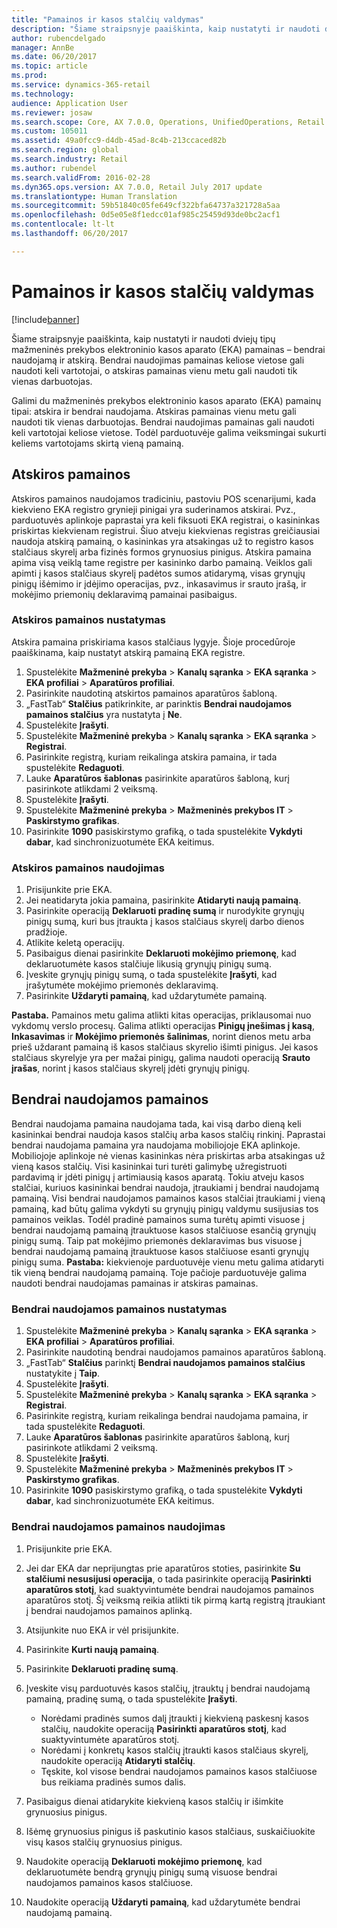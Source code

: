 ```yaml
---
title: "Pamainos ir kasos stalčių valdymas"
description: "Šiame straipsnyje paaiškinta, kaip nustatyti ir naudoti dviejų tipų mažmeninės prekybos elektroninio kasos aparato (EKA) pamainas – bendrai naudojamą ir atskirą. Bendrai naudojimas pamainas keliose vietose gali naudoti keli vartotojai, o atskiras pamainas vienu metu gali naudoti tik vienas darbuotojas."
author: rubencdelgado
manager: AnnBe
ms.date: 06/20/2017
ms.topic: article
ms.prod: 
ms.service: dynamics-365-retail
ms.technology: 
audience: Application User
ms.reviewer: josaw
ms.search.scope: Core, AX 7.0.0, Operations, UnifiedOperations, Retail
ms.custom: 105011
ms.assetid: 49a0fcc9-d4db-45ad-8c4b-213ccaced82b
ms.search.region: global
ms.search.industry: Retail
ms.author: rubendel
ms.search.validFrom: 2016-02-28
ms.dyn365.ops.version: AX 7.0.0, Retail July 2017 update
ms.translationtype: Human Translation
ms.sourcegitcommit: 59b51840c05fe649cf322bfa64737a321728a5aa
ms.openlocfilehash: 0d5e05e8f1edcc01af985c25459d93de0bc2acf1
ms.contentlocale: lt-lt
ms.lasthandoff: 06/20/2017

---
```


# <a name="shift-and-cash-drawer-management"></a>Pamainos ir kasos stalčių valdymas

[!include[banner](includes/banner.md)]


Šiame straipsnyje paaiškinta, kaip nustatyti ir naudoti dviejų tipų mažmeninės prekybos elektroninio kasos aparato (EKA) pamainas – bendrai naudojamą ir atskirą. Bendrai naudojimas pamainas keliose vietose gali naudoti keli vartotojai, o atskiras pamainas vienu metu gali naudoti tik vienas darbuotojas.

Galimi du mažmeninės prekybos elektroninio kasos aparato (EKA) pamainų tipai: atskira ir bendrai naudojama. Atskiras pamainas vienu metu gali naudoti tik vienas darbuotojas. Bendrai naudojimas pamainas gali naudoti keli vartotojai keliose vietose. Todėl parduotuvėje galima veiksmingai sukurti keliems vartotojams skirtą vieną pamainą.

## <a name="standalone-shifts"></a>Atskiros pamainos
Atskiros pamainos naudojamos tradiciniu, pastoviu POS scenarijumi, kada kiekvieno EKA registro grynieji pinigai yra suderinamos atskirai. Pvz., parduotuvės aplinkoje paprastai yra keli fiksuoti EKA registrai, o kasininkas priskirtas kiekvienam registrui. Šiuo atveju kiekvienas registras greičiausiai naudoja atskirą pamainą, o kasininkas yra atsakingas už to registro kasos stalčiaus skyrelį arba fizinės formos grynuosius pinigus. Atskira pamaina apima visą veiklą tame registre per kasininko darbo pamainą. Veiklos gali apimti į kasos stalčiaus skyrelį padėtos sumos atidarymą, visas grynųjų pinigų išėmimo ir įdėjimo operacijas, pvz., inkasavimus ir srauto įrašą, ir mokėjimo priemonių deklaravimą pamainai pasibaigus.

### <a name="set-up-a-stand-alone-shift"></a>Atskiros pamainos nustatymas

Atskira pamaina priskiriama kasos stalčiaus lygyje. Šioje procedūroje paaiškinama, kaip nustatyt atskirą pamainą EKA registre.

1.  Spustelėkite **Mažmeninė prekyba** &gt; **Kanalų sąranka** &gt; **EKA sąranka** &gt; **EKA profiliai** &gt; **Aparatūros profiliai**.
2.  Pasirinkite naudotiną atskirtos pamainos aparatūros šabloną.
3.  „FastTab“ **Stalčius** patikrinkite, ar parinktis **Bendrai naudojamos pamainos stalčius** yra nustatyta į **Ne**.
4.  Spustelėkite **Įrašyti**.
5.  Spustelėkite **Mažmeninė prekyba** &gt; **Kanalų sąranka** &gt; **EKA sąranka** &gt; **Registrai**.
6.  Pasirinkite registrą, kuriam reikalinga atskira pamaina, ir tada spustelėkite **Redaguoti**.
7.  Lauke **Aparatūros šablonas** pasirinkite aparatūros šabloną, kurį pasirinkote atlikdami 2 veiksmą.
8.  Spustelėkite **Įrašyti**.
9.  Spustelėkite **Mažmeninė prekyba** &gt; **Mažmeninės prekybos IT** &gt; **Paskirstymo grafikas**.
10. Pasirinkite **1090** pasiskirstymo grafiką, o tada spustelėkite **Vykdyti dabar**, kad sinchronizuotumėte EKA keitimus.

### <a name="use-a-stand-alone-shift"></a>Atskiros pamainos naudojimas

1.  Prisijunkite prie EKA.
2.  Jei neatidaryta jokia pamaina, pasirinkite **Atidaryti naują pamainą**.
3.  Pasirinkite operaciją **Deklaruoti pradinę sumą** ir nurodykite grynųjų pinigų sumą, kuri bus įtraukta į kasos stalčiaus skyrelį darbo dienos pradžioje.
4.  Atlikite keletą operacijų.
5.  Pasibaigus dienai pasirinkite **Deklaruoti mokėjimo priemonę**, kad deklaruotumėte kasos stalčiuje likusią grynųjų pinigų sumą.
6.  Įveskite grynųjų pinigų sumą, o tada spustelėkite **Įrašyti**, kad įrašytumėte mokėjimo priemonės deklaravimą.
7.  Pasirinkite **Uždaryti pamainą**, kad uždarytumėte pamainą.

**Pastaba.** Pamainos metu galima atlikti kitas operacijas, priklausomai nuo vykdomų verslo procesų. Galima atlikti operacijas **Pinigų įnešimas į kasą**, **Inkasavimas** ir **Mokėjimo priemonės šalinimas**, norint dienos metu arba prieš uždarant pamainą iš kasos stalčiaus skyrelio išimti pinigus. Jei kasos stalčiaus skyrelyje yra per mažai pinigų, galima naudoti operaciją **Srauto įrašas**, norint į kasos stalčiaus skyrelį įdėti grynųjų pinigų.

## <a name="shared-shifts"></a>Bendrai naudojamos pamainos
Bendrai naudojama pamaina naudojama tada, kai visą darbo dieną keli kasininkai bendrai naudoja kasos stalčių arba kasos stalčių rinkinį. Paprastai bendrai naudojama pamaina yra naudojama mobiliojoje EKA aplinkoje. Mobiliojoje aplinkoje nė vienas kasininkas nėra priskirtas arba atsakingas už vieną kasos stalčių. Visi kasininkai turi turėti galimybę užregistruoti pardavimą ir įdėti pinigų į artimiausią kasos aparatą. Tokiu atveju kasos stalčiai, kuriuos kasininkai bendrai naudoja, įtraukiami į bendrai naudojamą pamainą. Visi bendrai naudojamos pamainos kasos stalčiai įtraukiami į vieną pamainą, kad būtų galima vykdyti su grynųjų pinigų valdymu susijusias tos pamainos veiklas. Todėl pradinė pamainos suma turėtų apimti visuose į bendrai naudojamą pamainą įtrauktuose kasos stalčiuose esančią grynųjų pinigų sumą. Taip pat mokėjimo priemonės deklaravimas bus visuose į bendrai naudojamą pamainą įtrauktuose kasos stalčiuose esanti grynųjų pinigų suma. **Pastaba:** kiekvienoje parduotuvėje vienu metu galima atidaryti tik vieną bendrai naudojamą pamainą. Toje pačioje parduotuvėje galima naudoti bendrai naudojamas pamainas ir atskiras pamainas.

### <a name="set-up-a-shared-shift"></a>Bendrai naudojamos pamainos nustatymas

1.  Spustelėkite **Mažmeninė prekyba** &gt; **Kanalų sąranka** &gt; **EKA sąranka** &gt; **EKA profiliai** &gt; **Aparatūros profiliai**.
2.  Pasirinkite naudotiną bendrai naudojamos pamainos aparatūros šabloną.
3.  „FastTab“ **Stalčius** parinktį **Bendrai naudojamos pamainos stalčius** nustatykite į **Taip**.
4.  Spustelėkite **Įrašyti**.
5.  Spustelėkite **Mažmeninė prekyba** &gt; **Kanalų sąranka** &gt; **EKA sąranka** &gt; **Registrai**.
6.  Pasirinkite registrą, kuriam reikalinga bendrai naudojama pamaina, ir tada spustelėkite **Redaguoti**.
7.  Lauke **Aparatūros šablonas** pasirinkite aparatūros šabloną, kurį pasirinkote atlikdami 2 veiksmą.
8.  Spustelėkite **Įrašyti**.
9.  Spustelėkite **Mažmeninė prekyba** &gt; **Mažmeninės prekybos IT** &gt; **Paskirstymo grafikas**.
10. Pasirinkite **1090** pasiskirstymo grafiką, o tada spustelėkite **Vykdyti dabar**, kad sinchronizuotumėte EKA keitimus.

### <a name="use-a-shared-shift"></a>Bendrai naudojamos pamainos naudojimas

1.  Prisijunkite prie EKA.
2.  Jei dar EKA dar neprijungtas prie aparatūros stoties, pasirinkite **Su stalčiumi nesusijusi operacija**, o tada pasirinkite operaciją **Pasirinkti aparatūros stotį**, kad suaktyvintumėte bendrai naudojamos pamainos aparatūros stotį. Šį veiksmą reikia atlikti tik pirmą kartą registrą įtraukiant į bendrai naudojamos pamainos aplinką.
3.  Atsijunkite nuo EKA ir vėl prisijunkite.
4.  Pasirinkite **Kurti naują pamainą**.
5.  Pasirinkite **Deklaruoti pradinę sumą**.
6.  Įveskite visų parduotuvės kasos stalčių, įtrauktų į bendrai naudojamą pamainą, pradinę sumą, o tada spustelėkite **Įrašyti**.
    -   Norėdami pradinės sumos dalį įtraukti į kiekvieną paskesnį kasos stalčių, naudokite operaciją **Pasirinkti aparatūros stotį**, kad suaktyvintumėte aparatūros stotį.
    -   Norėdami į konkretų kasos stalčių įtraukti kasos stalčiaus skyrelį, naudokite operaciją **Atidaryti stalčių**.
    -   Tęskite, kol visose bendrai naudojamos pamainos kasos stalčiuose bus reikiama pradinės sumos dalis.

7.  Pasibaigus dienai atidarykite kiekvieną kasos stalčių ir išimkite grynuosius pinigus.
8.  Išėmę grynuosius pinigus iš paskutinio kasos stalčiaus, suskaičiuokite visų kasos stalčių grynuosius pinigus.
9.  Naudokite operaciją **Deklaruoti mokėjimo priemonę**, kad deklaruotumėte bendrą grynųjų pinigų sumą visuose bendrai naudojamos pamainos kasos stalčiuose.
10. Naudokite operaciją **Uždaryti pamainą**, kad uždarytumėte bendrai naudojamą pamainą.





